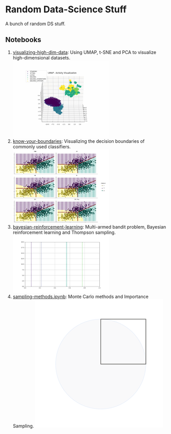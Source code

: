 # Random Data-Science Stuff

A bunch of random DS stuff.

## Notebooks

1. [visualizing-high-dim-data](https://github.com/AvivNavon/radss/blob/master/notebooks/visualizing-high-dim-data.ipynb):
    Using UMAP, t-SNE and PCA to visualize high-dimensional datasets.
    <img src="https://github.com/AvivNavon/radss/blob/master/images/umap.gif" width="300">
2. [know-your-boundaries](https://github.com/AvivNavon/radss/blob/master/notebooks/know-your-boundaries.ipynb):
    Visualizing the decision boundaries of commonly used classifiers.
    <img src="https://github.com/AvivNavon/radss/blob/master/images/boundaries.png" width="300">
3. [bayesian-reinforcement-learning](https://github.com/AvivNavon/radss/blob/master/notebooks/bayesian-reinforcement-learning.ipynb):
    Multi-armed bandit problem, Bayesian reinforcement learning and Thompson sampling.
    <img src="https://github.com/AvivNavon/radss/blob/master/images/ts-brl.gif" width="300">
4. [sampling-methods.ipynb](https://github.com/AvivNavon/radss/blob/master/notebooks/sampling-methods.ipynb):
    Monte Carlo methods and Importance Sampling.
    ![](images/mc-pi.gif)

